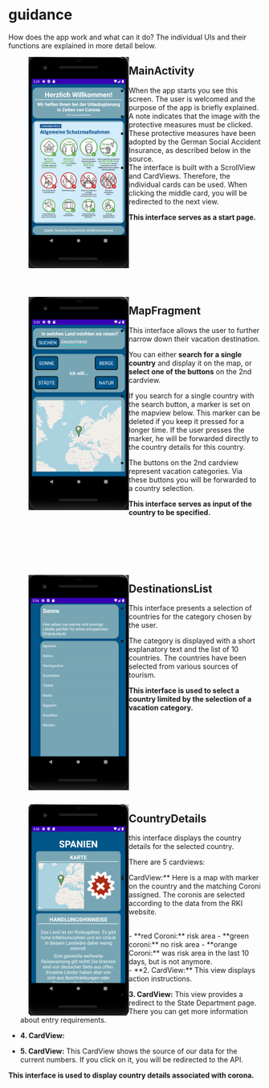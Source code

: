 # guidance

How does the app work and what can it do? 
The individual UIs and their functions are explained in more detail below.


><img align="left" src="MainActivity.PNG" width="200">
## MainActivity
- When the app starts you see this screen. The user is welcomed and the purpose of the app is briefly explained. 
- A note indicates that the image with the protective measures must be clicked.
- These protective measures have been adopted by the German Social Accident Insurance, as described below in the source. 
- The interface is built with a ScrollView and CardViews. Therefore, the individual cards can be used. When clicking the middle card, 
you will be redirected to the next view. 

**This interface serves as a start page.**
<br><br><br><br><br><br><br><br><br>

><img align="left" src="MapFragment.PNG" width="200">
## MapFragment
- This interface allows the user to further narrow down their vacation destination. 

You can either **search for a single country** and display it on the map, or **select one of the buttons** on the 2nd cardview. 

- If you search for a single country with the search button, a marker is set on the mapview below. This marker can be deleted if you keep it pressed for a longer time. If the user presses the marker, he will be forwarded directly to the country details for this country.

- The buttons on the 2nd cardview represent vacation categories. Via these buttons you will be forwarded to a country selection. 

**This interface serves as input of the country to be specified.**
<br><br><br><br><br><br><br>

><img align="left" src="DestinationsList.PNG" width="200">
## DestinationsList
- This interface presents a selection of countries for the category chosen by the user. 

- The category is displayed with a short explanatory text and the list of 10 countries. The countries have been selected from various sources of tourism.

**This interface is used to select a country limited by the selection of a vacation category.**
<br><br><br><br><br><br><br><br><br><br><br>

><img align="left" src="CountryDetails.PNG" width="200">
## CountryDetails
this interface displays the country details for the selected country. 

There are 5 cardviews:
- 1. CardView:** Here is a map with marker on the country and the matching Coroni assigned. The coronis are selected according to the data from the RKI website. 
<br>
- **red Coroni:** risk area
- **green coroni:** no risk area
- **orange Coroni:** was risk area in the last 10 days, but is not anymore.
<br>
- **2. CardView:** This view displays action instructions.

- **3. CardView:** This view provides a redirect to the State Department page. There you can get more information about entry requirements.

- **4. CardView:**

- **5. CardView:** This CardView shows the source of our data for the current numbers. If you click on it, you will be redirected to the API.


**This interface is used to display country details associated with corona.**
